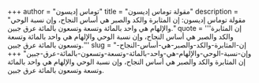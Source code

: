 +++
author = "توماس إديسون"
title = "مقولة توماس إديسون"
description = "مقولة توماس إديسون: إن المثابرة والكد والصبر هي أساس النجاح، وإن نسبة الوحي والإلهام هي واحد بالمائة وتسعة وتسعون بالمائة عرق جبين."
quote = '''إن المثابرة والكد والصبر هي أساس النجاح، وإن نسبة الوحي والإلهام هي واحد بالمائة وتسعة وتسعون بالمائة عرق جبين.'''
slug = "إن-المثابرة-والكد-والصبر-هي-أساس-النجاح-وإن-نسبة-الوحي-والإلهام-هي-واحد-بالمائة-وتسعة-وتسعون-بالمائة-عرق-جبين"
+++
إن المثابرة والكد والصبر هي أساس النجاح، وإن نسبة الوحي والإلهام هي واحد بالمائة وتسعة وتسعون بالمائة عرق جبين.
